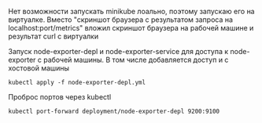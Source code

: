 Нет возможности запускать minikube лоально, поэтому запускаю его на виртуалке.
Вместо "скриншот браузера с результатом запроса на localhost:port/metrics" вложил скриншот браузера на рабочей машине и результат curl c виртуалки

Запуск node-exporter-depl и node-exporter-service для доступа к node-exporter с рабочей машины. В том числе добавляется доступ и с хостовой машины
```
kubectl apply -f node-exporter-depl.yml
```

Проброс портов через kubectl
```
kubectl port-forward deployment/node-exporter-depl 9200:9100
```

